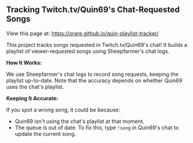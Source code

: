 
## Tracking Twitch.tv/Quin69's Chat-Requested Songs
View this page at: https://orare.github.io/quin-playlist-tracker/

This project tracks songs requested in Twitch.tv/Quin69's chat! It builds a playlist of viewer-requested songs using Sheepfarmer's chat logs.

**How It Works:**

We use Sheepfarmer's chat logs to record song requests, keeping the playlist up-to-date. Note that the accuracy depends on whether Quin69 uses the chat's playlist.

**Keeping It Accurate:**

If you spot a wrong song, it could be because:

- Quin69 isn't using the chat's playlist at that moment.
- The queue is out of date. To fix this, type `!song` in Quin69's chat to update the current song.
